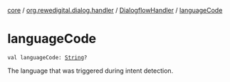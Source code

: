 [core](../../index.md) / [org.rewedigital.dialog.handler](../index.md) / [DialogflowHandler](index.md) / [languageCode](./language-code.md)

# languageCode

`val languageCode: `[`String`](https://kotlinlang.org/api/latest/jvm/stdlib/kotlin/-string/index.html)`?`

The language that was triggered during intent detection.

